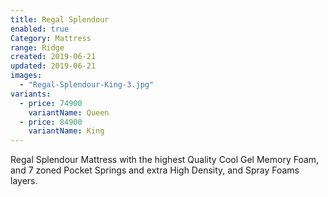 ```yaml
---
title: Regal Splendour
enabled: true
Category: Mattress
range: Ridge
created: 2019-06-21
updated: 2019-06-21
images:
  - "Regal-Splendour-King-3.jpg"
variants:
  - price: 74900
    variantName: Queen
  - price: 84900
    variantName: King
---
```


Regal Splendour Mattress with the highest Quality Cool Gel Memory Foam, and 7 zoned Pocket Springs and extra High Density, and Spray Foams layers.
